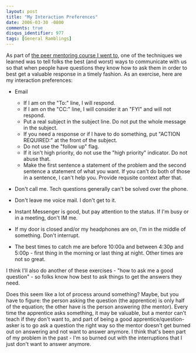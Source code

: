 ```yaml
---
layout: post
title: "My Interaction Preferences"
date: 2006-03-30 -0800
comments: true
disqus_identifier: 977
tags: [General Ramblings]
---
```

As part of [the peer mentoring course I went
to](/archive/2006/03/30/peer-mentoring-seminar.aspx), one of the
techniques we learned was to tell folks the best (and worst) ways to
communicate with us so that when people have questions they know how to
ask them in order to best get a valuable response in a timely fashion.
As an exercise, here are my interaction preferences:
-   Email
    -   If I am on the "To:" line, I will respond.
    -   If I am on the "CC:" line, I will consider it an "FYI" and will
        not respond.
    -   Put a real subject in the subject line. Do not put the whole
        message in the subject.
    -   If you need a response or if I have to do something, put "ACTION
        REQUIRED:" at the front of the subject.
    -   Do not use the "follow up" flag.
    -   If it isn't high priority, do not use the "high priority"
        indicator. Do not abuse that.
    -   Make the first sentence a statement of the problem and the
        second sentence a statement of what you want. If you can't do
        both of those in a sentence, I can't help you. Provide requsite
        context after that.

-   Don't call me. Tech questions generally can't be solved over the
    phone.
-   Don't leave me voice mail. I don't get to it.
-   Instant Messenger is good, but pay attention to the status. If I'm
    busy or in a meeting, don't IM me.
-   If my door is closed and/or my headphones are on, I'm in the middle
    of something. Don't interrupt.
-   The best times to catch me are before 10:00a and between 4:30p and
    5:00p - first thing in the morning or last thing at night. Other
    times are not so great.


 I think I'll also do another of these exercises - "how to ask me a good
question" - so folks know how best to ask things to get the answers they
need.
 
 Does this seem like a lot of process around something? Maybe, but you
have to figure: the person asking the question (the apprentice) is only
half of the equation; the other have is the person answering (the
mentor). Every time the apprentice asks something, it may be valuable,
but a mentor can't teach if they don't want to, and part of being a good
apprentice/question-asker is to go ask a question the right way so the
mentor doesn't get burned out on answering and not want to answer
anymore. I think that's been part of my problem in the past - I'm so
burned out with the interruptions that I just don't want to answer
anymore.
